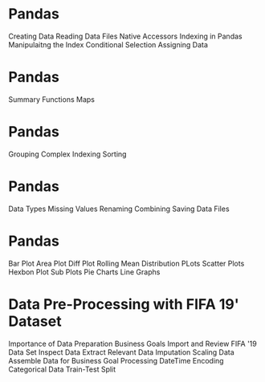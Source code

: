 # Pandas 

Creating Data
Reading Data Files
Native Accessors
Indexing in Pandas
Manipulaitng the Index
Conditional Selection
Assigning Data

# Pandas 

Summary Functions
Maps

# Pandas

Grouping
Complex Indexing
Sorting

# Pandas 

Data Types
Missing Values
Renaming
Combining
Saving Data Files

# Pandas 

Bar Plot
Area Plot
Diff Plot
Rolling Mean
Distribution PLots
Scatter Plots
Hexbon Plot
Sub Plots
Pie Charts
Line Graphs

# Data Pre-Processing with FIFA 19' Dataset

Importance of Data Preparation
Business Goals
Import and Review FIFA '19 Data Set
Inspect Data
Extract Relevant Data
Imputation
Scaling Data
Assemble Data for Business Goal
Processing DateTime
Encoding Categorical Data
Train-Test Split

